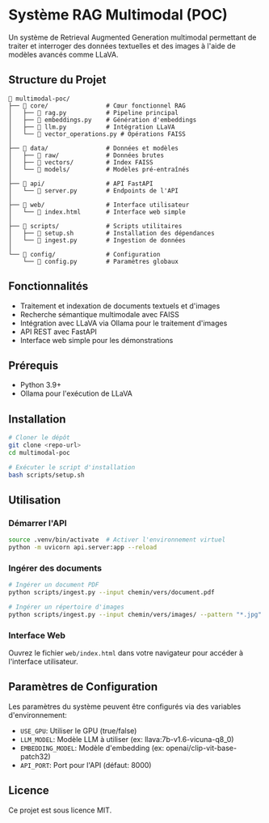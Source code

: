 # Système RAG Multimodal (POC)

Un système de Retrieval Augmented Generation multimodal permettant de traiter et interroger des données textuelles et des images à l'aide de modèles avancés comme LLaVA.

## Structure du Projet

```
📁 multimodal-poc/
├── 📁 core/                # Cœur fonctionnel RAG
│   ├── 📄 rag.py           # Pipeline principal
│   ├── 📄 embeddings.py    # Génération d'embeddings
│   ├── 📄 llm.py           # Intégration LLaVA
│   └── 📄 vector_operations.py # Opérations FAISS
│
├── 📁 data/                # Données et modèles
│   ├── 📁 raw/             # Données brutes
│   ├── 📁 vectors/         # Index FAISS
│   └── 📁 models/          # Modèles pré-entraînés
│
├── 📁 api/                 # API FastAPI
│   └── 📄 server.py        # Endpoints de l'API
│
├── 📁 web/                 # Interface utilisateur
│   └── 📄 index.html       # Interface web simple
│
├── 📁 scripts/             # Scripts utilitaires
│   ├── 📄 setup.sh         # Installation des dépendances
│   └── 📄 ingest.py        # Ingestion de données
│
└── 📁 config/              # Configuration
    └── 📄 config.py        # Paramètres globaux
```

## Fonctionnalités

- Traitement et indexation de documents textuels et d'images
- Recherche sémantique multimodale avec FAISS
- Intégration avec LLaVA via Ollama pour le traitement d'images
- API REST avec FastAPI
- Interface web simple pour les démonstrations

## Prérequis

- Python 3.9+
- Ollama pour l'exécution de LLaVA

## Installation

```bash
# Cloner le dépôt
git clone <repo-url>
cd multimodal-poc

# Exécuter le script d'installation
bash scripts/setup.sh
```

## Utilisation

### Démarrer l'API

```bash
source .venv/bin/activate  # Activer l'environnement virtuel
python -m uvicorn api.server:app --reload
```

### Ingérer des documents

```bash
# Ingérer un document PDF
python scripts/ingest.py --input chemin/vers/document.pdf

# Ingérer un répertoire d'images
python scripts/ingest.py --input chemin/vers/images/ --pattern "*.jpg" --recursive
```

### Interface Web

Ouvrez le fichier `web/index.html` dans votre navigateur pour accéder à l'interface utilisateur.

## Paramètres de Configuration

Les paramètres du système peuvent être configurés via des variables d'environnement:

- `USE_GPU`: Utiliser le GPU (true/false)
- `LLM_MODEL`: Modèle LLM à utiliser (ex: llava:7b-v1.6-vicuna-q8_0)
- `EMBEDDING_MODEL`: Modèle d'embedding (ex: openai/clip-vit-base-patch32)
- `API_PORT`: Port pour l'API (défaut: 8000)

## Licence

Ce projet est sous licence MIT. 